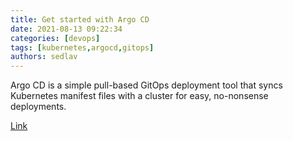 ```yaml
---
title: Get started with Argo CD 
date: 2021-08-13 09:22:34
categories: [devops]
tags: [kubernetes,argocd,gitops]
authors: sedlav
---
```


Argo CD is a simple pull-based GitOps deployment tool that syncs Kubernetes manifest files with a cluster for easy, no-nonsense deployments.

[Link](https://opensource.com/article/21/8/argo-cd)
